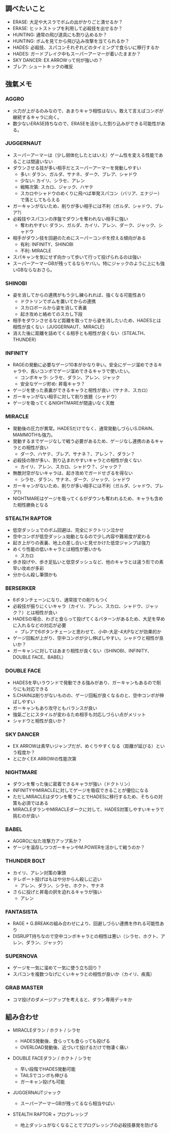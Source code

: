 ## 調べたいこと

- ERASE: 大足や大スラでボムの出がかりごと潰せるか？
- ERASE: ヒットストップを利用して必殺技を出せるか？
- HUNTING: 通常の飛び道具にも割り込めるか？
- HUNTING: ボムを見てから飛び込み攻撃を当てられるか？
- HADES: 必殺技、スパコンそれぞれどのタイミングで食らいに移行するか
- HADES: ガードブレイク中もスーパーアーマーが着いたままか？
- SKY DANCER: EX ARROWって何が強いの？
- ブレア: シュートキックの確反


## 強氣メモ

### AGGRO
- 火力が上がるのみなので、あまりキャラ相性はない。敢えて言えばコンボが継続するキャラに向く。
- 数少ないERASE持ちなので、ERASEを活かした割り込みができる可能性がある。

### JUGGERNAUT
- スーパーアーマーは（少し弱体化したとはいえ）ゲーム性を変える性能であることは間違いない
- ダウンさせる技が多い相手だとスーパーアーマーを発動しやすい
  - 多い: ダラン、ガルダ、サナネ、ダーク、ブレア、シャドウ
  - 少ない: カイリ、シラセ、アレン
  - 戦略次第: スカロ、ジャック、ハヤテ
  - スカロやシャドウのめくりに飛べば単発スパコン（バリア、エナジー）で落としてもらえる
- ガーキャンがないため、削りが多い相手には不利（ガルダ、シャドウ、ブレア?）
- 必殺技やスパコンの序盤でダウンを奪われない相手に強い
  - 奪われやすい: ダラン、ガルダ、カイリ、アレン、ダーク、ジャック、シャドウ
- 相手がダウン技を回避のためにスーパーコンボを控える傾向がある
  - 有利: INFINITY、SHINOBI
  - 不利: MIRACLE
- スパキャンを気にせず向かって歩いて行って投げられるのは強い
- スーパーアーマーGBが残ってるならヤバい。特にジャックのように上にも強いGBならなおさら。

### SHINOBI
- 姿を消してからの連携がもう少し練られれば、強くなる可能性あり
  - ドクトリンでボムを置いてからの連携
  - スカロボールから姿を消して表裏
  - 起き攻めと絡めてのスカし下段
- 相手をダウンさせるなど距離を取ってから姿を消したいため、HADESとは相性が良くない（JUGGERNAUT、MIRACLE）
- 消えた後に距離を詰めてくる相手とも相性が良くない（STEALTH、THUNDER）

### INFINITY
- RAGEの発動に必要なゲージ10本がかなり辛い。安全にゲージ溜めできるキャラや、長いコンボでゲージ溜めできるキャラで使いたい。
  - コンボキャラ: シラセ、ダラン、アレン、ジャック
  - 安全なゲージ貯め: 昇竜キャラ？
- ゲージを使った表裏ができるキャラと相性が良い（サナネ、スカロ）
- ガーキャンがない相手に対して削り放題（シャドウ）
- ゲージを吸ってくるNIGHTMAREが間違いなく天敵

### MIRACLE
- 発動後の圧力が異常。HADESだけでなく、通常発動しづらいS.DRAIN、MAMMOTHも強力。
- 発動するまでゲージなしで戦う必要があるため、ゲージなし連携のあるキャラとの相性が良い
  - ダーク、ハヤテ、ブレア、サナネ？、アレン？、ダラン？
- 必殺技の隙が多い、割り込まれやすいキャラとの相性が良くない
  - カイリ、アレン、スカロ、シャドウ？、ジャック？
- 無敵対空がないキャラは、起き攻めでガードせざるを得ない
  - シラセ、ダラン、サナネ、ダーク、ジャック、シャドウ
- ガーキャンがないため、削りが多い相手には不利（ガルダ、シャドウ、ブレア?）
- NIGHTMAREはゲージを吸ってくるがダウンも奪われるため、キャラも含めた相性勝負となる

### STEALTH RAPTOR
- 低空ダッシュでのボム回避は、完全にドクトリン泣かせ
- 空中コンボが低空ダッシュ始動となるので少し内容や難易度が変わる
- 起き上がりの表裏、地上の差し合いと見せかけた低空ジャンプは強力
- めくり性能の低いキャラとは相性が悪いかも
  - スカロ
- 歩き投げや、歩き足払いと低空ダッシュなど、他のキャラとは違う形での素早い攻めが多彩
- 分からん殺し筆頭かも

### BERSERKER
- 6ボタンチェーンになり、通常技での削りもつく
- 必殺技が振りにくいキャラ（カイリ、アレン、スカロ、シャドウ、ジャック？）とは相性が良い
- HADESの場合、わざと食らって投げてくるパターンがあるため、大足を早めに入れるなどの対応が必要
  - ブレアで6ボタンチェーンと思わせて、小中-大足-4大Pなどが効果的か
- ゲージ回転が上がり、空中コンボが少し伸ばしやすい。シャドウと相性が良いか？
- ガーキャンに対してはあまり相性が良くない（SHINOBI、INFINITY、DOUBLE FACE、BABEL）

### DOUBLE FACE
- HADESを早いラウンドで発動できる強みがあり、ガーキャンもあるので削りにも対応できる
- S.CHAINは削りがないものの、ゲージ回転が良くなるのと、空中コンボが伸ばしやすい
- ガーキャンもあり攻守ともバランスが良い
- 強氣ごとにスタイルが変わるため相手も対応しづらい点がメリット
- シャドウと相性が良いか？

### SKY DANCER
- EX ARROWは素早いジャンプだが、めくりやすくなる（距離が延びる）という程度か？
- とにかくEX ARROWの性能次第

### NIGHTMARE
- ダウンを奪った後に密着できるキャラが強い（ドクトリン）
- INFINITYやMIRACLEに対してゲージを吸収できることが優位になる
- ただしMIRACLEはダウンを奪うことでHADESに移行するため、そちらの対策も必須ではある
- MIRACLEダランやMIRACLEダークに対して、HADES対策しやすいキャラで挑むのが良い

### BABEL
- AGGROに似た攻撃力アップ系か？
- ゲージを温存しつつガーキャンやM.POWERを活かして戦うのか？

### THUNDER BOLT
- カイリ、アレン対策の筆頭
- テレポート投げはもはや分からん殺しに近い
  - アレン、ダラン、シラセ、ホクト、サナネ
- さらに投げと昇竜の択を迫れるキャラが強い
  - アレン

### FANTASISTA
- RAGE + G.BREAKの組み合わせにより、回避しづらい連携を作れる可能性あり
- DISRUPT持ちなので空中コンボキャラとの相性は悪い（シラセ、ホクト、アレン、ダラン、ジャック）

### SUPERNOVA
- ゲージを一気に溜めて一気に使う立ち回り？
- スパコンを複数つなげにくいキャラとの相性が良いか（カイリ、疾風）

### GRAB MASTER
- コマ投げのダメージアップを考えると、ダラン専用デッキか


## 組み合わせ

- MIRACLEダラン / ホクト / シラセ
  - HADES発動後、食らっても食らっても投げる
  - OVERLOAD発動後、近づいて投げるだけで物凄く痛い

- DOUBLE FACEダラン / ホクト / シラセ
  - 早い段階でHADES発動可能
  - TAILSでコンボも伸びる
  - ガーキャン投げも可能

- JUGGERNAUTジャック
  - スーパーアーマーGBが残ってるなら相当やばい

- STEALTH RAPTOR + プログレッシブ
  - 地上ダッシュがなくなることでプログレッシブの必殺技暴発を防げる
